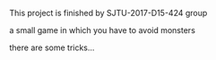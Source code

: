 This project is finished by SJTU-2017-D15-424 group

a small game in which you have to avoid monsters

there are some tricks...
